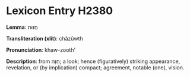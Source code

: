 # Lexicon Entry H2380

**Lemma**: חָזוּת

**Transliteration (xlit)**: châzûwth

**Pronunciation**: khaw-zooth'

**Description**:
from חָזָה; a look; hence (figuratively) striking appearance, revelation, or (by implication) compact; agreement, notable (one), vision.
